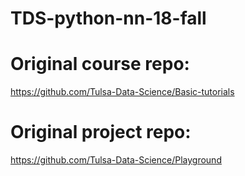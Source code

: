 # TDS-python-nn-18-fall

# Original course repo:
https://github.com/Tulsa-Data-Science/Basic-tutorials

# Original project repo:
https://github.com/Tulsa-Data-Science/Playground
